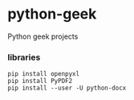 # python-geek
Python geek projects


### libraries
```
pip install openpyxl
pip install PyPDF2
pip install --user -U python-docx
```